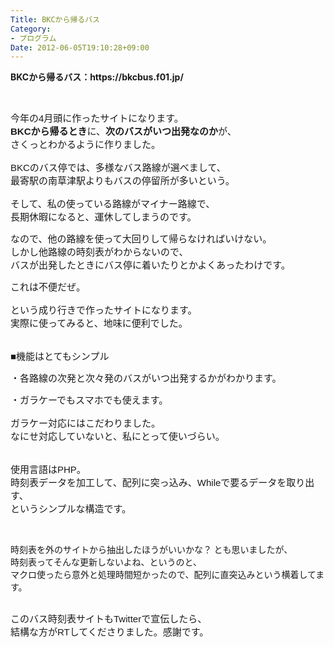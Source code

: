 ```yaml
---
Title: BKCから帰るバス
Category:
- プログラム
Date: 2012-06-05T19:10:28+09:00
---
```


<p><strong>BKCから帰るバス：https://bkcbus.f01.jp/</strong></p>
<p>&nbsp;</p>
<p><strong id="internal-source-marker_0.20102176838554442" style="font-family: 'MS PGothic'; line-height: normal; font-weight: normal;"><span style="font-size: 15px; font-family: Arial; background-color: transparent; vertical-align: baseline; white-space: pre-wrap;">今年の4月頭に作ったサイトになります。</span><br /></strong><span style="font-size: 15px; font-family: Arial; background-color: transparent; vertical-align: baseline; white-space: pre-wrap;"><strong>BKCから帰るとき</strong>に、<strong>次のバスがいつ出発なのか</strong>が、</span><strong id="internal-source-marker_0.20102176838554442" style="font-family: 'MS PGothic'; line-height: normal; font-weight: normal;"><br /><span style="font-size: 15px; font-family: Arial; background-color: transparent; vertical-align: baseline; white-space: pre-wrap;">さくっとわかるように作りました。</span><br /><br /><span style="font-size: 15px; font-family: Arial; background-color: transparent; vertical-align: baseline; white-space: pre-wrap;">BKCのバス停では、多様なバス路線が選べまして、</span><br /><span style="font-size: 15px; font-family: Arial; background-color: transparent; vertical-align: baseline; white-space: pre-wrap;">最寄駅の南草津駅よりもバスの停留所が多いという。</span><br /><br /><span style="font-size: 15px; font-family: Arial; background-color: transparent; vertical-align: baseline; white-space: pre-wrap;">そして、私の使っている路線がマイナー路線で、</span><br /><span style="font-size: 15px; font-family: Arial; background-color: transparent; vertical-align: baseline; white-space: pre-wrap;">長期休暇になると、運休してしまうのです。</span></strong></p>
<p><strong id="internal-source-marker_0.20102176838554442" style="font-family: 'MS PGothic'; line-height: normal; font-weight: normal;"><span style="font-size: 15px; font-family: Arial; background-color: transparent; vertical-align: baseline; white-space: pre-wrap;">なので、他の路線を使って大回りして帰らなければいけない。</span><br /><span style="font-size: 15px; font-family: Arial; background-color: transparent; vertical-align: baseline; white-space: pre-wrap;">しかし他路線の時刻表がわからないので、<br />バスが出発したときに</span><span style="font-size: 15px; font-family: Arial; background-color: transparent; vertical-align: baseline; white-space: pre-wrap;">バス停に着いたりとかよくあったわけです。</span></strong></p>
<p><strong id="internal-source-marker_0.20102176838554442" style="font-family: 'MS PGothic'; line-height: normal; font-weight: normal;"><span style="font-size: 15px; font-family: Arial; background-color: transparent; vertical-align: baseline; white-space: pre-wrap;">これは不便だぜ。</span><br /><br /><span style="font-size: 15px; font-family: Arial; background-color: transparent; vertical-align: baseline; white-space: pre-wrap;">という成り行きで作ったサイトになります。</span><br /><span style="font-size: 15px; font-family: Arial; background-color: transparent; vertical-align: baseline; white-space: pre-wrap;">実際に使ってみると、地味に便利でした。</span><br /><br /><br /><span style="font-size: 15px; font-family: Arial; background-color: transparent; vertical-align: baseline; white-space: pre-wrap;">■機能はとてもシンプル</span></strong></p>
<p><strong id="internal-source-marker_0.20102176838554442" style="font-family: 'MS PGothic'; line-height: normal; font-weight: normal;"><span style="font-size: 15px; font-family: Arial; background-color: transparent; vertical-align: baseline; white-space: pre-wrap;"><span style="font-weight: normal;">・各路線の</span>次発と次々発のバスがいつ出発するか<span style="font-weight: normal;">がわかります。</span></span></strong></p>
<p><strong id="internal-source-marker_0.20102176838554442" style="font-family: 'MS PGothic'; line-height: normal; font-weight: normal;"><span style="font-size: 15px; font-family: Arial; background-color: transparent; vertical-align: baseline; white-space: pre-wrap;"><span style="font-weight: normal;">・</span>ガラケーでもスマホでも<span style="font-weight: normal;">使えます。</span></span><br /><br /><span style="font-size: 15px; font-family: Arial; background-color: transparent; vertical-align: baseline; white-space: pre-wrap;">ガラケー対応にはこだわりました。</span><br /><span style="font-size: 15px; font-family: Arial; background-color: transparent; vertical-align: baseline; white-space: pre-wrap;">なにせ対応していないと、私にとって使いづらい。</span><br /><br /><br /><span style="font-size: 15px; font-family: Arial; background-color: transparent; vertical-align: baseline; white-space: pre-wrap;">使用言語はPHP。</span><br /><span style="font-size: 15px; font-family: Arial; background-color: transparent; vertical-align: baseline; white-space: pre-wrap;">時刻表データを加工して、配列に突っ込み、Whileで要るデータを取り出す、<br /></span></strong><strong id="internal-source-marker_0.20102176838554442" style="font-family: 'MS PGothic'; line-height: normal; font-weight: normal;"><span style="font-size: 15px; font-family: Arial; background-color: transparent; vertical-align: baseline; white-space: pre-wrap;">というシンプルな構造です。</span></strong></p>
<p>&nbsp;</p>
<p><strong id="internal-source-marker_0.20102176838554442" style="font-family: 'MS PGothic'; line-height: normal; font-weight: normal;">時刻表を外のサイトから抽出したほうがいいかな？ とも思いましたが、<br />時刻表ってそんな更新しないよね、というのと、<br />マクロ使ったら意外と処理時間短かったので、配列に直突込みという横着してます。&nbsp;</strong></p>
<p><strong id="internal-source-marker_0.20102176838554442" style="font-family: 'MS PGothic'; line-height: normal; font-weight: normal;"><strong id="internal-source-marker_0.20102176838554442" style="font-family: 'MS PGothic'; line-height: normal; font-weight: normal;"><br /><span style="font-size: 15px; font-family: Arial; background-color: transparent; vertical-align: baseline; white-space: pre-wrap;">このバス時刻表サイトもTwitterで宣伝したら、<br /></span></strong></strong><strong id="internal-source-marker_0.20102176838554442" style="font-family: 'MS PGothic'; line-height: normal; font-weight: normal;"><strong id="internal-source-marker_0.20102176838554442" style="font-family: 'MS PGothic'; line-height: normal; font-weight: normal;"><span style="font-size: 15px; font-family: Arial; background-color: transparent; vertical-align: baseline; white-space: pre-wrap;">結構な方がRTしてくださりました。感謝です。</span></strong>&nbsp;</strong></p>
<p><strong id="internal-source-marker_0.20102176838554442" style="font-family: 'MS PGothic'; line-height: normal; font-weight: normal;"><br /></strong></p>
